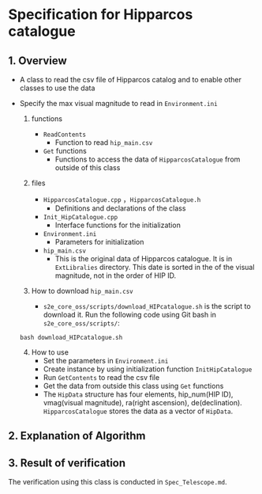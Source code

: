 # Specification for Hipparcos catalogue

## 1.  Overview
- A class to read the csv file of Hipparcos catalog and to enable other classes to use the data
- Specify the max visual magnitude to read in `Environment.ini`
    1. functions
        + `ReadContents`
            * Function to read `hip_main.csv`
        +  `Get` functions
            * Functions to access the data of `HipparcosCatalogue` from outside of this class

    2. files
        + `HipparcosCatalogue.cpp` ，`HipparcosCatalogue.h`
            * Definitions and declarations of the class
        + `Init_HipCatalogue.cpp`
            * Interface functions for the initialization
        + `Environment.ini`
            * Parameters for initialization
        + `hip_main.csv`
            * This is the original data of Hipparcos catalogue. It is in `ExtLibralies` directory. This date is sorted in the of the visual magnitude, not in the order of HIP ID.

    3. How to download `hip_main.csv`
        + `s2e_core_oss/scripts/download_HIPcatalogue.sh` is the script to download it. Run the following code using Git bash in `s2e_core_oss/scripts/`:
    ```
    bash download_HIPcatalogue.sh 
    ```
    
    4. How to use
        + Set the parameters in `Environment.ini`
        + Create instance by using initialization function `InitHipCatalogue`
        + Run `GetContents` to read the csv file
        + Get the data from outside this class using `Get` functions
        + The `HipData` structure has four elements, hip_num(HIP ID), vmag(visual magnitude), ra(right ascension), de(declination). `HipparcosCatalogue` stores the data as a vector of `HipData`.

## 2. Explanation of Algorithm

## 3. Result of verification
The verification using this class is conducted in `Spec_Telescope.md`.



